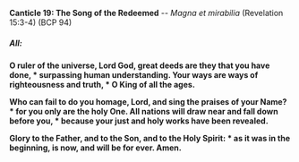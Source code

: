 **Canticle 19: The Song of the Redeemed** -- _Magna et mirabilia_ (Revelation 15:3-4) (BCP 94)
##### **All:**
**O ruler of the universe, Lord God,
great deeds are they that you have done, \*
surpassing human understanding.
Your ways are ways of righteousness and truth, \*
O King of all the ages.**

**Who can fail to do you homage, Lord,
and sing the praises of your Name? \*
for you only are the holy One.
All nations will draw near and fall down before you, \*
because your just and holy works have been revealed.**

**Glory to the Father, and to the Son, and to the Holy Spirit: \*
as it was in the beginning, is now, and will be for ever. Amen.**
